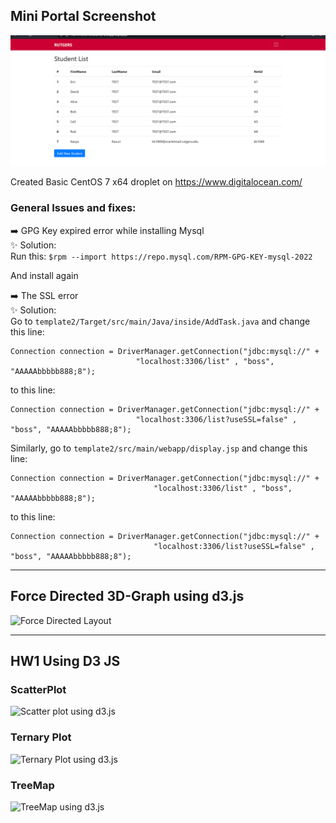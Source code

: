 ## Mini Portal Screenshot
![Mini Portal Screenshot](https://github.com/kavyakavuri/CS526-Data-Interaction-and-Visual-Analytics/blob/b83a72048a9b50f927a7e60827d0034310b3f6e6/Homeworks/HW2%20-%20Mini%20Portal,%20Force-Directed%20Layout,%20and%20D3.js%20Practices/task1/HW2_kk1069_miniPortal.PNG)

Created Basic CentOS 7 x64 droplet on https://www.digitalocean.com/

### General Issues and fixes:

:arrow_right: GPG Key expired error while installing Mysql<br>
:sparkles: Solution:<br>
Run this:
```$rpm --import https://repo.mysql.com/RPM-GPG-KEY-mysql-2022```

And install again

:arrow_right: The SSL error<br>
:sparkles: Solution:<br>
Go to ```template2/Target/src/main/Java/inside/AddTask.java``` and change this line:
```
Connection connection = DriverManager.getConnection("jdbc:mysql://" + 
							"localhost:3306/list" , "boss", "AAAAAbbbbb888;8");
```
to this line:
```
Connection connection = DriverManager.getConnection("jdbc:mysql://" + 
							"localhost:3306/list?useSSL=false" , "boss", "AAAAAbbbbb888;8");
```
Similarly, go to ```template2/src/main/webapp/display.jsp``` and change this line:
```
Connection connection = DriverManager.getConnection("jdbc:mysql://" + 
								"localhost:3306/list" , "boss", "AAAAAbbbbb888;8");
```
to this line:
```
Connection connection = DriverManager.getConnection("jdbc:mysql://" + 
								"localhost:3306/list?useSSL=false" , "boss", "AAAAAbbbbb888;8");
```
---
## Force Directed 3D-Graph using d3.js
![Force Directed Layout](https://github.com/kavyakavuri/CS526-Data-Interaction-and-Visual-Analytics/blob/b83a72048a9b50f927a7e60827d0034310b3f6e6/Homeworks/HW2%20-%20Mini%20Portal,%20Force-Directed%20Layout,%20and%20D3.js%20Practices/task2/HW2_kk1069_layout.png)

---
## HW1 Using D3 JS
### ScatterPlot
![Scatter plot using d3.js](https://github.com/kavyakavuri/CS526-Data-Interaction-and-Visual-Analytics/blob/b83a72048a9b50f927a7e60827d0034310b3f6e6/Homeworks/HW2%20-%20Mini%20Portal,%20Force-Directed%20Layout,%20and%20D3.js%20Practices/task3/HW2_kk1069_scatter.png)

### Ternary Plot
![Ternary Plot using d3.js](https://github.com/kavyakavuri/CS526-Data-Interaction-and-Visual-Analytics/blob/b83a72048a9b50f927a7e60827d0034310b3f6e6/Homeworks/HW2%20-%20Mini%20Portal,%20Force-Directed%20Layout,%20and%20D3.js%20Practices/task3/HW2_kk1069_ternary.png)

### TreeMap 
![TreeMap using d3.js](https://github.com/kavyakavuri/CS526-Data-Interaction-and-Visual-Analytics/blob/b83a72048a9b50f927a7e60827d0034310b3f6e6/Homeworks/HW2%20-%20Mini%20Portal,%20Force-Directed%20Layout,%20and%20D3.js%20Practices/task3/HW2_kk1069_treemap.png)
